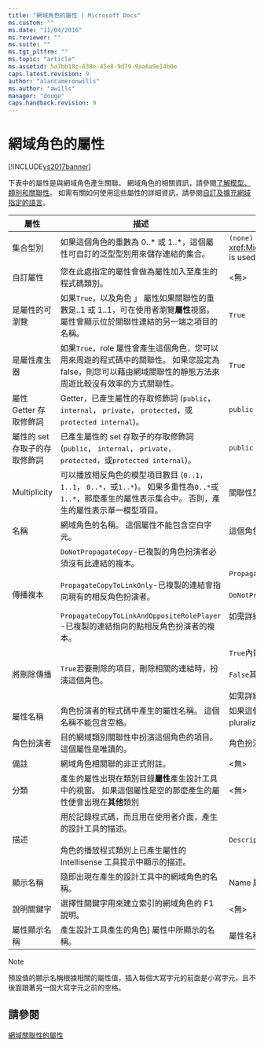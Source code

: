 ```yaml
---
title: "網域角色的屬性 | Microsoft Docs"
ms.custom: ""
ms.date: "11/04/2016"
ms.reviewer: ""
ms.suite: ""
ms.tgt_pltfrm: ""
ms.topic: "article"
ms.assetid: 5a7bb18c-638e-45e8-9d79-9aa6a9e14b0e
caps.latest.revision: 9
author: "alancameronwills"
ms.author: "awills"
manager: "douge"
caps.handback.revision: 9
---
```

# 網域角色的屬性
[!INCLUDE[vs2017banner](../code-quality/includes/vs2017banner.md)]

下表中的屬性是與網域角色產生關聯。  網域角色的相關資訊，請參閱[了解模型、類別和關聯性](../modeling/understanding-models-classes-and-relationships.md)。  如需有關如何使用這些屬性的詳細資訊，請參閱[自訂及擴充網域指定的語言](../modeling/customizing-and-extending-a-domain-specific-language.md)。  
  
|屬性|描述|Default|  
|--------|--------|-------------|  
|集合型別|如果這個角色的重數為 0..\* 或 1..\*，這個屬性可自訂的泛型型別用來儲存連結的集合。|`(none)` \- <xref:Microsoft.VisualStudio.Modeling.LinkedElementCollection%601> is used|  
|自訂屬性|您在此處指定的屬性會做為屬性加入至產生的程式碼類別。|\<無\>|  
|是屬性的可瀏覽|如果`True`，以及角色 」 屬性如果關聯性的重數是..1 或 1..1，可在使用者瀏覽**屬性**視窗。  屬性會顯示位於關聯性連結的另一端之項目的名稱。|`True`|  
|是屬性產生器|如果`True`，role 屬性會產生這個角色，您可以用來周遊的程式碼中的關聯性。  如果您設定為 false，則您可以藉由網域關聯性的靜態方法來周遊比較沒有效率的方式關聯性。|`True`|  
|屬性 Getter 存取修飾詞|Getter，已產生屬性的存取修飾詞 \(`public`， `internal`， `private`， `protected`，或`protected internal`\)。|`public`|  
|屬性的 set 存取子的存取修飾詞|已產生屬性的 set 存取子的存取修飾詞 \(`public`， `internal`， `private`， `protected`，或`protected internal`\)。|`public`|  
|Multiplicity|可以播放相反角色的模型項目數目 \(`0..1`， `1..1`， `0..*`，或`1..*`\)。  如果多重性為`0..*`或`1..*`，那麼產生的屬性表示集合中。 否則，產生的屬性表示單一模型項目。|關聯性型別而定，以及是否這是關聯中的來源或目標角色。|  
|名稱|網域角色的名稱。  這個屬性不能包含空白字元。|這個角色的角色扮演者的網域類別名稱。|  
|傳播複本|`DoNotPropagateCopy`\-已複製的角色扮演者必須沒有此連結的複本。<br /><br /> `PropagateCopyToLinkOnly`\-已複製的連結會指向現有的相反角色扮演者。<br /><br /> `PropagateCopyToLinkAndOppositeRolePlayer` \-已複製的連結指向的點相反角色扮演者的複本。|`PropagateCopyToLinkAndOppositeRolePlayer`對於內嵌來源角色。<br /><br /> `DoNotPropagateCopy`其他的角色。<br /><br /> 如需詳細資訊，請參閱[自訂複製行為](../modeling/customizing-copy-behavior.md)。|  
|將刪除傳播|`True`若要刪除的項目，刪除相關的連結時，扮演這個角色。|`True`內嵌的角色目標。<br /><br /> `False`其他的角色。<br /><br /> 如需詳細資訊，請參閱 [自訂刪除行為](../modeling/customizing-deletion-behavior.md)。|  
|屬性名稱|角色扮演者的程式碼中產生的屬性名稱。  這個名稱不能包含空格。|如果這個角色都有一位零相反角色的名稱或一對一的多重性。 否則，pluralized 相反的角色名稱。|  
|角色扮演者|目的網域類別關聯性中扮演這個角色的項目。  這個屬性是唯讀的。|角色扮演者，這個角色的網域類別。|  
|備註|網域角色相關聯的非正式附註。|\<無\>|  
|分類|產生的屬性出現在類別目錄**屬性**產生設計工具中的視窗。  如果這個屬性是空的那麼產生的屬性便會出現在**其他**類別|\<無\>|  
|描述|用於記錄程式碼，而且用在使用者介面，產生的設計工具的描述。<br /><br /> 角色的播放程式類別上已產生屬性的 Intellisense 工具提示中顯示的描述。|`Description for` *角色的完整名稱*|  
|顯示名稱|隨即出現在產生的設計工具中的網域角色的名稱。|Name 屬性調整過的值。|  
|說明關鍵字|選擇性關鍵字用來建立索引的網域角色的 F1 說明。|\<無\>|  
|屬性顯示名稱|產生設計工具產生的角色\] 屬性中所顯示的名稱。|屬性名稱屬性調整過的值。|  
  
> [!NOTE]
>  預設值的顯示名稱根據相關的屬性值，插入每個大寫字元的前面是小寫字元，且不後面跟著另一個大寫字元之前的空格。  
  
## 請參閱  
 [網域關聯性的屬性](../modeling/properties-of-domain-relationships.md)